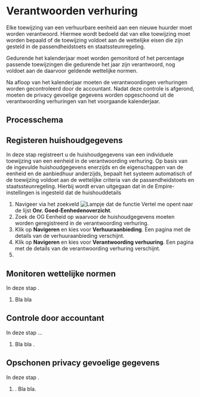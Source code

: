 # Verantwoorden verhuring

Elke toewijzing van een verhuurbare eenheid aan een nieuwe huurder moet worden verantwoord. Hiermee wordt bedoeld dat van elke toewijzing moet worden bepaald of de toewijzing voldoet aan de wettelijke eisen die zijn gesteld in de passendheidstoets en staatssteunregeling. 

Gedurende het kalenderjaar moet worden gemonitord of het percentage passende toewijzingen die gedurende het jaar zijn verantwoord, nog voldoet aan de daarvoor geldende wettelijke normen. 

Na afloop van het kalenderjaar moeten de verantwoordingen verhuringen worden gecontroleerd door de accountant. Nadat deze controle is afgerond, moeten de privacy gevoelige gegevens worden opgeschoond uit de verantwoording verhuringen van het voorgaande kalenderjaar.   


## Processchema

## Registeren huishoudgegevens  

In deze stap registreert u de huishoudgegevens van een individuele toewijzing van een eenheid in de verantwoording verhuring. Op basis van de ingevulde huishoudgegevens enerzijds en de eigenschappen van de eenheid en de aanbiedhuur anderzijds, bepaalt het systeem automatisch of de toewijzing voldoet aan de wettelijke criteria van de passendheidstoets en staatssteunregeling. 
Hierbij wordt ervan uitgegaan dat in de Empire-instellingen is ingesteld dat de huishouddetails 

1. Navigeer via het zoekveld ![Lampje dat de functie Vertel me opent](https://docs.microsoft.com/nl-NL/dynamics365/business-central/media/ui-search/search_small.png "Vertel me wat u wilt doen") naar de lijst **Onr. Goed-Eenhedenoverzicht**.
2. Zoek de OG Eenheid op waarvoor de huishoudgegevens moeten worden geregistreerd in de verantwoording verhuring.
3. Klik op **Navigeren** en kies voor **Verhuuraanbieding**.  Een pagina met de details van de verhuuraanbieding verschijnt. 
4. Klik op **Navigeren** en kies voor **Verantwoording verhuuring**.  Een pagina met de details van de verantwoording verhuring verschijnt.
5. 
 

## Monitoren wettelijke normen 

In deze stap . 

1. Bla bla 


## Controle door accountant 
In deze stap ... 

1. Bla bla . 


## Opschonen privacy gevoelige gegevens 

In deze stap  . 

1. . Bla bla. 

<!--stackedit_data:
eyJoaXN0b3J5IjpbMTA4MjU5ODU4Niw1OTc4MTkwNDhdfQ==
-->